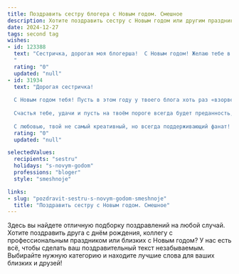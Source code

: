 ```yaml
---
title: Поздравить сестру блогера с Новым годом. Смешное
description: Хотите поздравить сестру с Новым годом или другим праздником? Наш ИИ создаст незабываемое поздравление, а вы обязательно выделитесь среди других.  
date: 2024-12-27
tags: second tag
wishes:
- id: 123388
  text: "Сестричка, дорогая моя блогерша!  С Новым годом! Желаю тебе в новом году такого вирусного контента, что сервера YouTube рухнут от перегрузки, а подписчики будут ставить лайки до посинения! Пусть твой хайп будет вечным, а  просмотры — зашкаливают!  Главное — не забывай отдыхать и, конечно же,  получать удовольствие от жизни,  а не только от количества просмотров!  Счастья, здоровья и море позитива!
  "
  rating: "0"
  updated: "null"
- id: 31934
  text: "Дорогая сестричка!
  
  С Новым годом тебя! Пусть в этом году у твоего блога хоть раз «взорвется» так, чтобы даже Дед Мороз зашёл на твой канал и подписался! Желаю, чтобы лайков было больше, чем у моих шуток на семейных праздниках (а это, как ты понимаешь, крайне сложно). Пусть каждый день будет полон ярких идей, креативных видео и отборных шуток, чтобы зрители смеялись и залипали, а не зевали, как когда я рассказываю про свои приключения!
  
  Счастья тебе, удачи и пусть на твоём пороге всегда будет преданность, как у твоих подписчиков! А я уж постараюсь не забывать ставить лайки!
  
  С любовью, твой не самый креативный, но всегда поддерживающий фанат! 🎉✨"
  rating: "0"
  updated: "null"

selectedValues:
  recipients: "sestru"
  holidays: "s-novym-godom"
  professions: "bloger"
  style: "smeshnoje"

links:
- slug: "pozdravit-sestru-s-novym-godom-smeshnoje"
  title: "Поздравить сестру с Новым годом. Смешное"
---
```


Здесь вы найдете отличную подборку поздравлений на любой случай.
Хотите поздравить друга с днём рождения, коллегу с профессиональным праздником или близких с Новым годом? У нас есть всё, чтобы сделать ваш поздравительный текст незабываемым. Выбирайте нужную категорию и находите лучшие слова для ваших близких и друзей!
